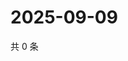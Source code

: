 # 2025-09-09

共 0 条

<!-- BEGIN ZHIHUQUESTIONS -->
<!-- 最后更新时间 Tue Sep 09 2025 23:12:19 GMT+0800 (China Standard Time) -->

<!-- END ZHIHUQUESTIONS -->
